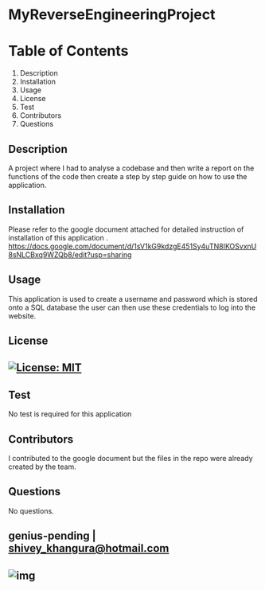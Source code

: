 
# MyReverseEngineeringProject



# Table of Contents
1. Description
2. Installation
3. Usage
4. License
5. Test
6. Contributors
7. Questions
## Description
A project where I had to analyse a codebase and then write a report on the functions of the code then create a step by step guide on how to use the application.
## Installation
Please refer to the google document attached for detailed instruction of installation of this application . 
https://docs.google.com/document/d/1sV1kG9kdzgE451Sy4uTN8IKOSvxnU8sNLCBxq9WZQb8/edit?usp=sharing
## Usage
This application is used to create a username and password which is stored onto a SQL database the user can then use these credentials to log into the website.
## License
## [![License: MIT](https://img.shields.io/badge/License-MIT-yellow.svg)](https://opensource.org/licenses/MIT)
## Test
No test is required for this application
## Contributors
I contributed to the google document but the files in the repo were already created by the team.
## Questions
No questions.
## genius-pending | shivey_khangura@hotmail.com
## ![img](https://avatars2.githubusercontent.com/u/67982777?v=4)
